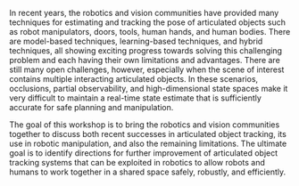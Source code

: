 <p> In recent years, the robotics and vision communities have provided many
techniques for estimating and tracking the pose of articulated objects such as
robot manipulators, doors, tools, human hands, and human bodies. There are
model-based techniques, learning-based techniques, and hybrid techniques, all
showing exciting progress towards solving this challenging problem and each
having their own limitations and advantages. There are still many open
challenges, however, especially when the scene of interest contains multiple
interacting articulated objects. In these scenarios, occlusions, partial
observability, and high-dimensional state spaces make it very difficult to
maintain a real-time state estimate that is sufficiently accurate for safe
planning and manipulation.  </p>

<p> The goal of this workshop is to bring the robotics and vision communities
together to discuss both recent successes in articulated object tracking, its
use in robotic manipulation, and also the remaining limitations. The ultimate
goal is to identify directions for further improvement of articulated object
tracking systems that can be exploited in robotics to allow robots and humans
to work together in a shared space safely, robustly, and efficiently.  </p>
